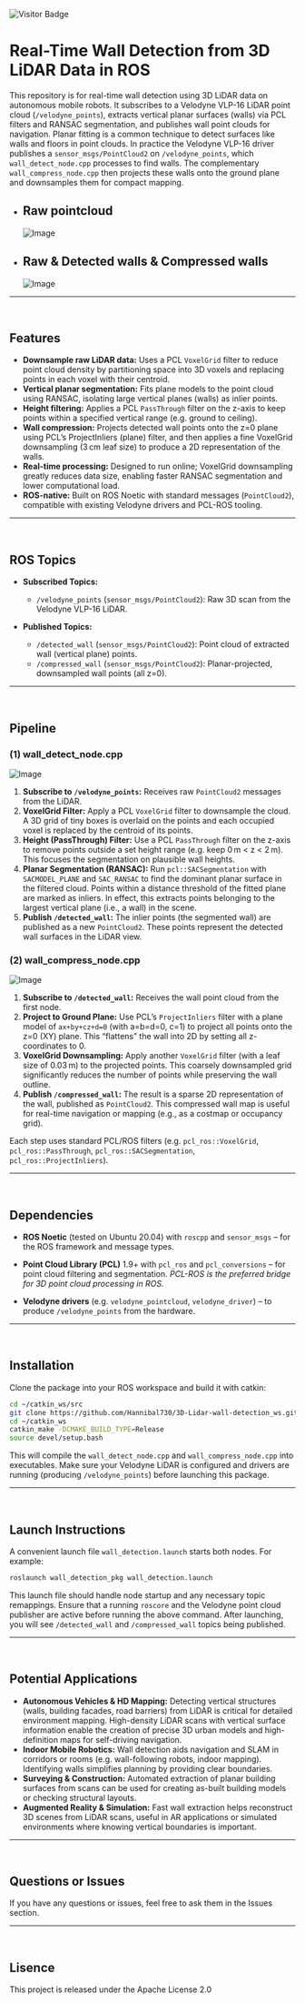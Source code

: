 
![Visitor Badge](https://visitor-badge.laobi.icu/badge?page_id=Hannibal730.3D-Lidar-wall-detection_ws_ws)

# Real-Time Wall Detection from 3D LiDAR Data in ROS

This repository is for real-time wall detection using 3D LiDAR data on autonomous mobile robots.  It subscribes to a Velodyne VLP-16 LiDAR point cloud (`/velodyne_points`), extracts vertical planar surfaces (walls) via PCL filters and RANSAC segmentation, and publishes wall point clouds for navigation.  Planar fitting is a common technique to detect surfaces like walls and floors in point clouds. In practice the Velodyne VLP-16 driver publishes a `sensor_msgs/PointCloud2` on `/velodyne_points`, which `wall_detect_node.cpp` processes to find walls. The complementary `wall_compress_node.cpp` then projects these walls onto the ground plane and downsamples them for compact mapping.


* ## Raw pointcloud
    ![Image](https://github.com/user-attachments/assets/0d9093b6-bee6-4334-81f0-3fe982374c76)



* ## Raw & Detected walls & Compressed walls
    ![Image](https://github.com/user-attachments/assets/d5885917-0a70-46a8-8bc6-dbf568cefc94)


---
<br>

## Features

* **Downsample raw LiDAR data:** Uses a PCL `VoxelGrid` filter to reduce point cloud density by partitioning space into 3D voxels and replacing points in each voxel with their centroid.
* **Vertical planar segmentation:** Fits plane models to the point cloud using RANSAC, isolating large vertical planes (walls) as inlier points.
* **Height filtering:** Applies a PCL `PassThrough` filter on the z-axis to keep points within a specified vertical range (e.g. ground to ceiling).
* **Wall compression:** Projects detected wall points onto the z=0 plane using PCL’s ProjectInliers (plane) filter, and then applies a fine VoxelGrid downsampling (3 cm leaf size) to produce a 2D representation of the walls.
* **Real-time processing:** Designed to run online; VoxelGrid downsampling greatly reduces data size, enabling faster RANSAC segmentation and lower computational load.
* **ROS-native:** Built on ROS Noetic with standard messages (`PointCloud2`), compatible with existing Velodyne drivers and PCL-ROS tooling.

---
<br>

## ROS Topics

* **Subscribed Topics:**

  * `/velodyne_points` (`sensor_msgs/PointCloud2`): Raw 3D scan from the Velodyne VLP-16 LiDAR.
* **Published Topics:**

  * `/detected_wall` (`sensor_msgs/PointCloud2`): Point cloud of extracted wall (vertical plane) points.
  * `/compressed_wall` (`sensor_msgs/PointCloud2`): Planar-projected, downsampled wall points (all z=0).

---
<br>

## Pipeline

### (1) wall\_detect\_node.cpp

![Image](https://github.com/user-attachments/assets/eb5d5b71-2520-4a21-a707-2b4c15f6c24e)

1. **Subscribe to `/velodyne_points`:** Receives raw `PointCloud2` messages from the LiDAR.
2. **VoxelGrid Filter:** Apply a PCL `VoxelGrid` filter to downsample the cloud. A 3D grid of tiny boxes is overlaid on the points and each occupied voxel is replaced by the centroid of its points.
3. **Height (PassThrough) Filter:** Use a PCL `PassThrough` filter on the z-axis to remove points outside a set height range (e.g. keep 0 m < z < 2 m). This focuses the segmentation on plausible wall heights.
4. **Planar Segmentation (RANSAC):** Run `pcl::SACSegmentation` with `SACMODEL_PLANE` and `SAC_RANSAC` to find the dominant planar surface in the filtered cloud.  Points within a distance threshold of the fitted plane are marked as inliers. In effect, this extracts points belonging to the largest vertical plane (i.e., a wall) in the scene.
5. **Publish `/detected_wall`:** The inlier points (the segmented wall) are published as a new `PointCloud2`. These points represent the detected wall surfaces in the LiDAR view.

### (2) wall\_compress\_node.cpp
![Image](https://github.com/user-attachments/assets/0f73d6c2-ddbe-4ac9-88de-fb0066dea0c8)

1. **Subscribe to `/detected_wall`:** Receives the wall point cloud from the first node.
2. **Project to Ground Plane:** Use PCL’s `ProjectInliers` filter with a plane model of `ax+by+cz+d=0` (with a=b=d=0, c=1) to project all points onto the z=0 (XY) plane. This “flattens” the wall into 2D by setting all z-coordinates to 0.
3. **VoxelGrid Downsampling:** Apply another `VoxelGrid` filter (with a leaf size of 0.03 m) to the projected points. This coarsely downsampled grid significantly reduces the number of points while preserving the wall outline.
4. **Publish `/compressed_wall`:** The result is a sparse 2D representation of the wall, published as `PointCloud2`. This compressed wall map is useful for real-time navigation or mapping (e.g., as a costmap or occupancy grid).

Each step uses standard PCL/ROS filters (e.g. `pcl_ros::VoxelGrid`, `pcl_ros::PassThrough`, `pcl_ros::SACSegmentation`, `pcl_ros::ProjectInliers`).

---
<br>

## Dependencies

* **ROS Noetic** (tested on Ubuntu 20.04) with `roscpp` and `sensor_msgs` – for the ROS framework and message types.

* **Point Cloud Library (PCL)** 1.9+ with `pcl_ros` and `pcl_conversions` – for point cloud filtering and segmentation. *PCL-ROS is the preferred bridge for 3D point cloud processing in ROS.*
  
* **Velodyne drivers** (e.g. `velodyne_pointcloud`, `velodyne_driver`) – to produce `/velodyne_points` from the hardware.

---
<br>

## Installation

Clone the package into your ROS workspace and build it with catkin:

```bash
cd ~/catkin_ws/src
git clone https://github.com/Hannibal730/3D-Lidar-wall-detection_ws.git
cd ~/catkin_ws
catkin_make -DCMAKE_BUILD_TYPE=Release
source devel/setup.bash
```

This will compile the `wall_detect_node.cpp` and `wall_compress_node.cpp` into executables. Make sure your Velodyne LiDAR is configured and drivers are running (producing `/velodyne_points`) before launching this package.

---
<br>

## Launch Instructions

A convenient launch file `wall_detection.launch` starts both nodes. For example:

```bash
roslaunch wall_detection_pkg wall_detection.launch
```

This launch file should handle node startup and any necessary topic remappings. Ensure that a running `roscore` and the Velodyne point cloud publisher are active before running the above command. After launching, you will see `/detected_wall` and `/compressed_wall` topics being published.

---
<br>

## Potential Applications

* **Autonomous Vehicles & HD Mapping:** Detecting vertical structures (walls, building facades, road barriers) from LiDAR is critical for detailed environment mapping.  High-density LiDAR scans with vertical surface information enable the creation of precise 3D urban models and high-definition maps for self-driving navigation.
* **Indoor Mobile Robotics:** Wall detection aids navigation and SLAM in corridors or rooms (e.g. wall-following robots, indoor mapping). Identifying walls simplifies planning by providing clear boundaries.
* **Surveying & Construction:** Automated extraction of planar building surfaces from scans can be used for creating as-built building models or checking structural layouts.
* **Augmented Reality & Simulation:** Fast wall extraction helps reconstruct 3D scenes from LiDAR scans, useful in AR applications or simulated environments where knowing vertical boundaries is important.

---
<br>

## Questions or Issues
If you have any questions or issues, feel free to ask them in the Issues section.

---
<br>

## Lisence
This project is released under the Apache License 2.0